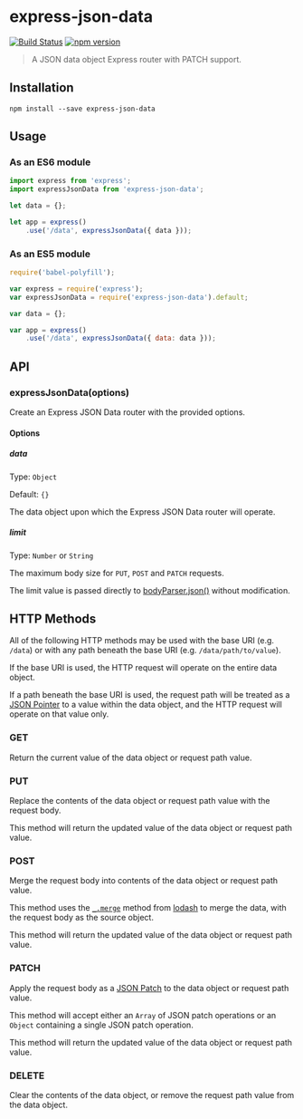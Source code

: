 # express-json-data

[![Build Status](https://travis-ci.org/kjots/express-json-data.svg?branch=master)](https://travis-ci.org/kjots/express-json-data)
[![npm version](https://badge.fury.io/js/express-json-data.svg)](https://www.npmjs.com/package/express-json-data)

> A JSON data object Express router with PATCH support.

## Installation

```shell
npm install --save express-json-data
```

## Usage

### As an ES6 module

```js
import express from 'express';
import expressJsonData from 'express-json-data';

let data = {};

let app = express()
    .use('/data', expressJsonData({ data }));
```

### As an ES5 module

```js
require('babel-polyfill');

var express = require('express');
var expressJsonData = require('express-json-data').default;

var data = {};

var app = express()
    .use('/data', expressJsonData({ data: data }));
```

## API

### expressJsonData(options)

Create an Express JSON Data router with the provided options.

#### Options

##### data
Type: `Object`

Default: `{}`

The data object upon which the Express JSON Data router will operate.

##### limit
Type: `Number` or `String`

The maximum body size for `PUT`, `POST` and `PATCH` requests.
 
The limit value is passed directly to [bodyParser.json()](https://www.npmjs.com/package/body-parser#limit) without
modification.

## HTTP Methods

All of the following HTTP methods may be used with the base URI (e.g. `/data`) or with any path beneath the base URI 
(e.g. `/data/path/to/value`).

If the base URI is used, the HTTP request will operate on the entire data object.
 
If a path beneath the base URI is used, the request path will be treated as a [JSON Pointer](https://tools.ietf.org/html/rfc6901)
to a value within the data object, and the HTTP request will operate on that value only.

### GET

Return the current value of the data object or request path value.

### PUT

Replace the contents of the data object or request path value with the request body.

This method will return the updated value of the data object or request path value.

### POST

Merge the request body into contents of the data object or request path value.

This method uses the [`_.merge`](https://lodash.com/docs#merge) method from [lodash](https://lodash.com/) to merge the 
data, with the request body as the source object. 

This method will return the updated value of the data object or request path value.

### PATCH

Apply the request body as a [JSON Patch](https://tools.ietf.org/html/rfc6902) to the data object or request path value.

This method will accept either an `Array` of JSON patch operations or an `Object` containing a single JSON patch
operation.

This method will return the updated value of the data object or request path value.

### DELETE

Clear the contents of the data object, or remove the request path value from the data object.
